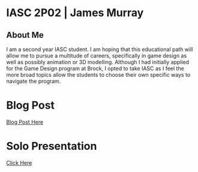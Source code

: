 # IASC 2P02 | James Murray

## About Me

I am a second year IASC student. I am hoping that this educational path will allow me to pursue a multitude of careers, specifically in game design as well as possibly animation or 3D modelling. Although I had initially applied for the Game Design program at Brock, I opted to take IASC as I feel the more broad topics allow the students to choose their own specific ways to navigate the program.

# Blog Post

[Blog Post Here](Blog.md)
 
# Solo Presentation

[Click Here](reveal)
